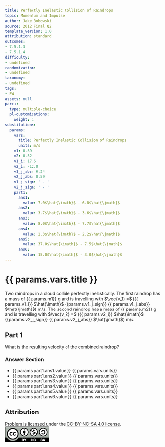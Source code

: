 ```yaml
---
title: Perfectly Inelastic Collision of Raindrops
topic: Momentum and Impulse
author: Jake Bobowski
source: 2012 Final Q2
template_version: 1.0
attribution: standard
outcomes:
- 7.5.1.3
- 7.5.1.4
difficulty:
- undefined
randomization:
- undefined
taxonomy:
- undefined
tags:
- PW
assets: null
part1:
  type: multiple-choice
  pl-customizations:
    weight: 1
substitutions:
  params:
    vars:
      title: Perfectly Inelastic Collision of Raindrops
      units: m/s
    m1: 0.59
    m2: 0.52
    v1_i: 17.6
    v2_i: -12.0
    v1_j_abs: 6.24
    v2_j_abs: 0.59
    v1_j_sign: ' - '
    v2_j_sign: ' - '
    part1:
      ans1:
        value: 7.0$\hat{\imath}$ - 6.8$\hat{\jmath}$
      ans2:
        value: 3.7$\hat{\imath}$ - 3.6$\hat{\jmath}$
      ans3:
        value: 8.0$\hat{\imath}$ - 7.7$\hat{\jmath}$
      ans4:
        value: 2.3$\hat{\imath}$ - 2.2$\hat{\jmath}$
      ans5:
        value: 37.0$\hat{\imath}$ - 7.5$\hat{\jmath}$
      ans6:
        value: 15.0$\hat{\imath}$ - 3.0$\hat{\jmath}$
---
```

# {{ params.vars.title }}
Two raindrops in a cloud collide perfectly inelastically. The first raindrop has a mass of {{ params.m1}} g and is travelling with $\vec{v_1} =$ ({{ params.v1_i}} $\hat{\imath}$ {{params.v1_j_sign}} {{ params.v1_j_abs}} $\hat{\jmath}$) m/s.
The second raindrop has a mass of {{ params.m2}} g and is travelling with $\vec{v_2} =$ ({{ params.v2_i}} $\hat{\imath}$ {{params.v2_j_sign}} {{ params.v2_j_abs}} $\hat{\jmath}$) m/s.

## Part 1

What is the resulting velocity of the combined raindrop?

### Answer Section

- {{ params.part1.ans1.value }} {{ params.vars.units}}
- {{ params.part1.ans2.value }} {{ params.vars.units}}
- {{ params.part1.ans3.value }} {{ params.vars.units}}
- {{ params.part1.ans4.value }} {{ params.vars.units}}
- {{ params.part1.ans5.value }} {{ params.vars.units}}
- {{ params.part1.ans6.value }} {{ params.vars.units}}

## Attribution

Problem is licensed under the [CC-BY-NC-SA 4.0 license](https://creativecommons.org/licenses/by-nc-sa/4.0/).<br> ![The Creative Commons 4.0 license requiring attribution-BY, non-commercial-NC, and share-alike-SA license.](https://raw.githubusercontent.com/firasm/bits/master/by-nc-sa.png)